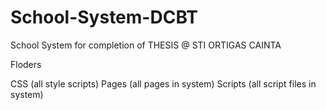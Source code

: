 # School-System-DCBT
School System for completion of THESIS @ STI ORTIGAS CAINTA

Floders

CSS (all style scripts)
Pages (all pages in system)
Scripts (all script files in system)

